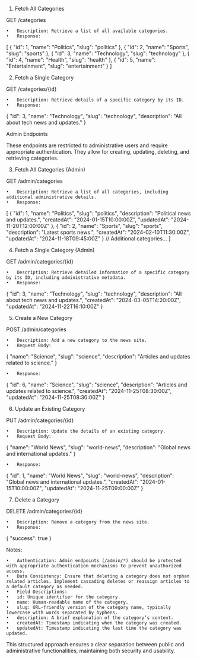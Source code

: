 1. Fetch All Categories

GET /categories

	•	Description: Retrieve a list of all available categories.
	•	Response:

[
  { "id": 1, "name": "Politics", "slug": "politics" },
  { "id": 2, "name": "Sports", "slug": "sports" },
  { "id": 3, "name": "Technology", "slug": "technology" },
  { "id": 4, "name": "Health", "slug": "health" },
  { "id": 5, "name": "Entertainment", "slug": "entertainment" }
]



2. Fetch a Single Category

GET /categories/{id}

	•	Description: Retrieve details of a specific category by its ID.
	•	Response:

{
  "id": 3,
  "name": "Technology",
  "slug": "technology",
  "description": "All about tech news and updates."
}

Admin Endpoints

These endpoints are restricted to administrative users and require appropriate authentication. They allow for creating, updating, deleting, and retrieving categories.

3. Fetch All Categories (Admin)

GET /admin/categories

	•	Description: Retrieve a list of all categories, including additional administrative details.
	•	Response:

[
  {
    "id": 1,
    "name": "Politics",
    "slug": "politics",
    "description": "Political news and updates.",
    "createdAt": "2024-01-15T10:00:00Z",
    "updatedAt": "2024-11-20T12:00:00Z"
  },
  {
    "id": 2,
    "name": "Sports",
    "slug": "sports",
    "description": "Latest sports news.",
    "createdAt": "2024-02-10T11:30:00Z",
    "updatedAt": "2024-11-18T09:45:00Z"
  }
  // Additional categories...
]



4. Fetch a Single Category (Admin)

GET /admin/categories/{id}

	•	Description: Retrieve detailed information of a specific category by its ID, including administrative metadata.
	•	Response:

{
  "id": 3,
  "name": "Technology",
  "slug": "technology",
  "description": "All about tech news and updates.",
  "createdAt": "2024-03-05T14:20:00Z",
  "updatedAt": "2024-11-22T16:10:00Z"
}



5. Create a New Category

POST /admin/categories

	•	Description: Add a new category to the news site.
	•	Request Body:

{
  "name": "Science",
  "slug": "science",
  "description": "Articles and updates related to science."
}


	•	Response:

{
  "id": 6,
  "name": "Science",
  "slug": "science",
  "description": "Articles and updates related to science.",
  "createdAt": "2024-11-25T08:30:00Z",
  "updatedAt": "2024-11-25T08:30:00Z"
}



6. Update an Existing Category

PUT /admin/categories/{id}

	•	Description: Update the details of an existing category.
	•	Request Body:

{
  "name": "World News",
  "slug": "world-news",
  "description": "Global news and international updates."
}


	•	Response:

{
  "id": 1,
  "name": "World News",
  "slug": "world-news",
  "description": "Global news and international updates.",
  "createdAt": "2024-01-15T10:00:00Z",
  "updatedAt": "2024-11-25T09:00:00Z"
}



7. Delete a Category

DELETE /admin/categories/{id}

	•	Description: Remove a category from the news site.
	•	Response:

{ "success": true }

Notes:

	•	Authentication: Admin endpoints (/admin/*) should be protected with appropriate authentication mechanisms to prevent unauthorized access.
	•	Data Consistency: Ensure that deleting a category does not orphan related articles. Implement cascading deletes or reassign articles to a default category as needed.
	•	Field Descriptions:
	•	id: Unique identifier for the category.
	•	name: Human-readable name of the category.
	•	slug: URL-friendly version of the category name, typically lowercase with words separated by hyphens.
	•	description: A brief explanation of the category’s content.
	•	createdAt: Timestamp indicating when the category was created.
	•	updatedAt: Timestamp indicating the last time the category was updated.

This structured approach ensures a clear separation between public and administrative functionalities, maintaining both security and usability.
